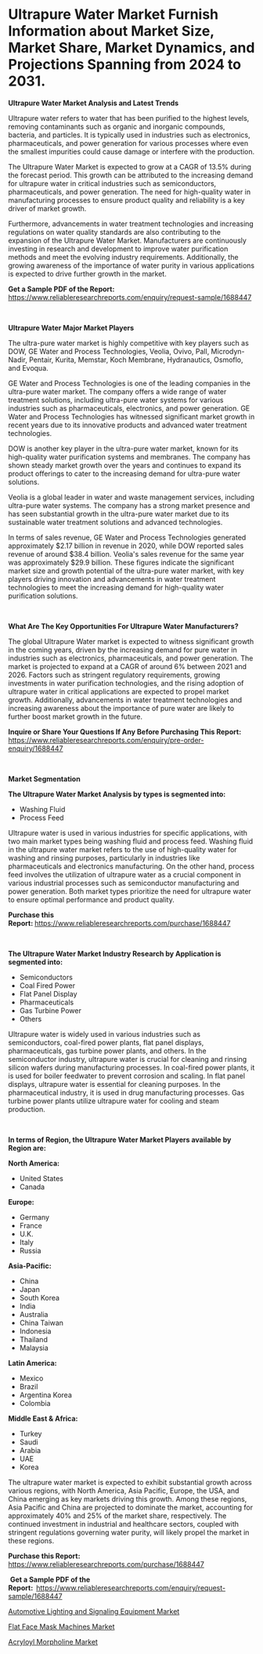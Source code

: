 <p><h1>Ultrapure Water Market Furnish Information about Market Size, Market Share, Market Dynamics, and Projections Spanning from 2024 to 2031.</h1></p><p><strong>Ultrapure Water Market Analysis and Latest Trends</strong></p>
<p><p>Ultrapure water refers to water that has been purified to the highest levels, removing contaminants such as organic and inorganic compounds, bacteria, and particles. It is typically used in industries such as electronics, pharmaceuticals, and power generation for various processes where even the smallest impurities could cause damage or interfere with the production.</p><p>The Ultrapure Water Market is expected to grow at a CAGR of 13.5% during the forecast period. This growth can be attributed to the increasing demand for ultrapure water in critical industries such as semiconductors, pharmaceuticals, and power generation. The need for high-quality water in manufacturing processes to ensure product quality and reliability is a key driver of market growth.</p><p>Furthermore, advancements in water treatment technologies and increasing regulations on water quality standards are also contributing to the expansion of the Ultrapure Water Market. Manufacturers are continuously investing in research and development to improve water purification methods and meet the evolving industry requirements. Additionally, the growing awareness of the importance of water purity in various applications is expected to drive further growth in the market.</p></p>
<p><strong>Get a Sample PDF of the Report:&nbsp;</strong> <a href="https://www.reliableresearchreports.com/enquiry/request-sample/1688447">https://www.reliableresearchreports.com/enquiry/request-sample/1688447</a></p>
<p>&nbsp;</p>
<p><strong>Ultrapure Water Major Market Players</strong></p>
<p><p>The ultra-pure water market is highly competitive with key players such as DOW, GE Water and Process Technologies, Veolia, Ovivo, Pall, Microdyn-Nadir, Pentair, Kurita, Memstar, Koch Membrane, Hydranautics, Osmoflo, and Evoqua. </p><p>GE Water and Process Technologies is one of the leading companies in the ultra-pure water market. The company offers a wide range of water treatment solutions, including ultra-pure water systems for various industries such as pharmaceuticals, electronics, and power generation. GE Water and Process Technologies has witnessed significant market growth in recent years due to its innovative products and advanced water treatment technologies.</p><p>DOW is another key player in the ultra-pure water market, known for its high-quality water purification systems and membranes. The company has shown steady market growth over the years and continues to expand its product offerings to cater to the increasing demand for ultra-pure water solutions.</p><p>Veolia is a global leader in water and waste management services, including ultra-pure water systems. The company has a strong market presence and has seen substantial growth in the ultra-pure water market due to its sustainable water treatment solutions and advanced technologies.</p><p>In terms of sales revenue, GE Water and Process Technologies generated approximately $2.17 billion in revenue in 2020, while DOW reported sales revenue of around $38.4 billion. Veolia's sales revenue for the same year was approximately $29.9 billion. These figures indicate the significant market size and growth potential of the ultra-pure water market, with key players driving innovation and advancements in water treatment technologies to meet the increasing demand for high-quality water purification solutions.</p></p>
<p>&nbsp;</p>
<p><strong>What Are The Key Opportunities For Ultrapure Water Manufacturers?</strong></p>
<p><p>The global Ultrapure Water market is expected to witness significant growth in the coming years, driven by the increasing demand for pure water in industries such as electronics, pharmaceuticals, and power generation. The market is projected to expand at a CAGR of around 6% between 2021 and 2026. Factors such as stringent regulatory requirements, growing investments in water purification technologies, and the rising adoption of ultrapure water in critical applications are expected to propel market growth. Additionally, advancements in water treatment technologies and increasing awareness about the importance of pure water are likely to further boost market growth in the future.</p></p>
<p><strong>Inquire or Share Your Questions If Any Before Purchasing This Report:</strong> <a href="https://www.reliableresearchreports.com/enquiry/pre-order-enquiry/1688447">https://www.reliableresearchreports.com/enquiry/pre-order-enquiry/1688447</a></p>
<p>&nbsp;</p>
<p><strong>Market Segmentation</strong></p>
<p><strong>The Ultrapure Water Market Analysis by types is segmented into:</strong></p>
<p><ul><li>Washing Fluid</li><li>Process Feed</li></ul></p>
<p><p>Ultrapure water is used in various industries for specific applications, with two main market types being washing fluid and process feed. Washing fluid in the ultrapure water market refers to the use of high-quality water for washing and rinsing purposes, particularly in industries like pharmaceuticals and electronics manufacturing. On the other hand, process feed involves the utilization of ultrapure water as a crucial component in various industrial processes such as semiconductor manufacturing and power generation. Both market types prioritize the need for ultrapure water to ensure optimal performance and product quality.</p></p>
<p><strong>Purchase this Report:&nbsp;</strong><a href="https://www.reliableresearchreports.com/purchase/1688447">https://www.reliableresearchreports.com/purchase/1688447</a></p>
<p>&nbsp;</p>
<p><strong>The Ultrapure Water Market Industry Research by Application is segmented into:</strong></p>
<p><ul><li>Semiconductors</li><li>Coal Fired Power</li><li>Flat Panel Display</li><li>Pharmaceuticals</li><li>Gas Turbine Power</li><li>Others</li></ul></p>
<p><p>Ultrapure water is widely used in various industries such as semiconductors, coal-fired power plants, flat panel displays, pharmaceuticals, gas turbine power plants, and others. In the semiconductor industry, ultrapure water is crucial for cleaning and rinsing silicon wafers during manufacturing processes. In coal-fired power plants, it is used for boiler feedwater to prevent corrosion and scaling. In flat panel displays, ultrapure water is essential for cleaning purposes. In the pharmaceutical industry, it is used in drug manufacturing processes. Gas turbine power plants utilize ultrapure water for cooling and steam production.</p></p>
<p>&nbsp;</p>
<p><strong>In terms of Region, the Ultrapure Water Market Players available by Region are:</strong></p>
<p>
    <p> <strong> North America: </strong>
        <ul>
            <li>United States</li>
            <li>Canada</li>
        </ul>
        </p> 
    <p> <strong> Europe: </strong>
        <ul>
            <li>Germany</li>
            <li>France</li>
            <li>U.K.</li>
            <li>Italy</li>
            <li>Russia</li>
        </ul>
        </p> 
    <p> <strong> Asia-Pacific: </strong>
        <ul>
            <li>China</li>
            <li>Japan</li>
            <li>South Korea</li>
            <li>India</li>
            <li>Australia</li>
            <li>China Taiwan</li>
            <li>Indonesia</li>
            <li>Thailand</li>
            <li>Malaysia</li>
        </ul>
        </p> 
    <p> <strong> Latin America: </strong>
        <ul>
            <li>Mexico</li>
            <li>Brazil</li>
            <li>Argentina Korea</li>
            <li>Colombia</li>
        </ul>
        </p> 
    <p> <strong> Middle East & Africa: </strong>
        <ul>
            <li>Turkey</li>
            <li>Saudi</li>
            <li>Arabia</li>
            <li>UAE</li>
            <li>Korea</li>
        </ul>
    </p>
    </p>
<p><p>The ultrapure water market is expected to exhibit substantial growth across various regions, with North America, Asia Pacific, Europe, the USA, and China emerging as key markets driving this growth. Among these regions, Asia Pacific and China are projected to dominate the market, accounting for approximately 40% and 25% of the market share, respectively. The continued investment in industrial and healthcare sectors, coupled with stringent regulations governing water purity, will likely propel the market in these regions.</p></p>
<p><strong>Purchase this Report: </strong><a href="https://www.reliableresearchreports.com/purchase/1688447">https://www.reliableresearchreports.com/purchase/1688447</a></p>
<p>&nbsp;<strong>Get a Sample PDF of the Report:&nbsp;&nbsp;</strong><a href="https://www.reliableresearchreports.com/enquiry/request-sample/1688447">https://www.reliableresearchreports.com/enquiry/request-sample/1688447</a></p>
<p><strong></strong></p>
<p><p><a href="https://view.publitas.com/reportprime-1/global-automotive-lighting-and-signaling-equipment-market-by-types-applications-and-major-players-with-regional-growth-rate-analysis-and-development-situation-from-2023-to-2030/">Automotive Lighting and Signaling Equipment Market</a></p><p><a href="https://view.publitas.com/reportprime-1/flat-face-mask-machines-market-size-reflecting-a-forecast-till-2030-market-by-type-by-application-and-by-geography/">Flat Face Mask Machines Market</a></p><p><a href="https://view.publitas.com/reportprime-1/acryloyl-morpholine-market-size-growing-and-forecasted-for-period-from-2023-2030-and-provides-complete-market-analysis-of-this-market/">Acryloyl Morpholine Market</a></p></p>